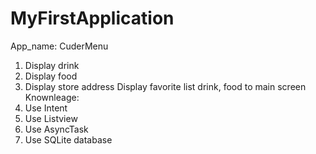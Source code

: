 # MyFirstApplication
App_name: CuderMenu
1. Display drink
2. Display food
3. Display store address
Display favorite list drink, food to main screen
Knownleage:
1. Use Intent
2. Use Listview
3. Use AsyncTask
4. Use SQLite database
